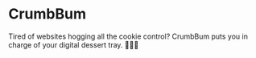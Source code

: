 # CrumbBum
Tired of websites hogging all the cookie control? CrumbBum puts you in charge of your digital dessert tray. 🍪👨‍🍳
